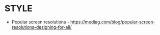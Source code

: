 # STYLE

  - Popular screen resolutions - https://mediag.com/blog/popular-screen-resolutions-designing-for-all/
